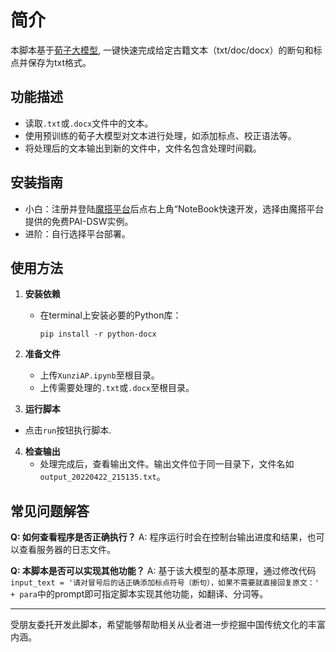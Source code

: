 # 简介

本脚本基于[荀子大模型](https://github.com/Xunzi-LLM-of-Chinese-classics/XunziALLM), 一键快速完成给定古籍文本（txt/doc/docx）的断句和标点并保存为txt格式。

## 功能描述

- 读取`.txt`或`.docx`文件中的文本。
- 使用预训练的荀子大模型对文本进行处理，如添加标点、校正语法等。
- 将处理后的文本输出到新的文件中，文件名包含处理时间戳。

## 安装指南

   - 小白：注册并登陆[魔搭平台](https://modelscope.cn/models/Xunzillm4cc/Xunzi-Qwen-Chat/summary)后点右上角“NoteBook快速开发，选择由魔搭平台提供的免费PAI-DSW实例。
   - 进阶：自行选择平台部署。

## 使用方法
1. **安装依赖**
   - 在terminal上安装必要的Python库：
     ```
     pip install -r python-docx
     ```
2. **准备文件**
   - 上传`XunziAP.ipynb`至根目录。
   - 上传需要处理的`.txt`或`.docx`至根目录。

3. **运行脚本**
  - 点击`run`按钮执行脚本.

4. **检查输出**
   - 处理完成后，查看输出文件。输出文件位于同一目录下，文件名如`output_20220422_215135.txt`。

## 常见问题解答

**Q: 如何查看程序是否正确执行？**
A: 程序运行时会在控制台输出进度和结果，也可以查看服务器的日志文件。

**Q: 本脚本是否可以实现其他功能？**
A: 基于该大模型的基本原理，通过修改代码`input_text = '请对冒号后的话正确添加标点符号（断句），如果不需要就直接回复原文：' + para`中的prompt即可指定脚本实现其他功能，如翻译、分词等。

---

受朋友委托开发此脚本，希望能够帮助相关从业者进一步挖掘中国传统文化的丰富内涵。
